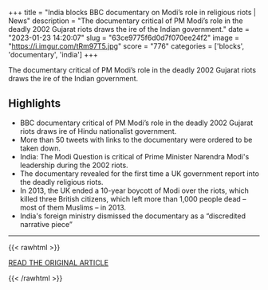 +++
title = "India blocks BBC documentary on Modi’s role in religious riots | News"
description = "The documentary critical of PM Modi’s role in the deadly 2002 Gujarat riots draws the ire of the Indian government."
date = "2023-01-23 14:20:07"
slug = "63ce9775f6d0d7f070ee24f2"
image = "https://i.imgur.com/tRm97T5.jpg"
score = "776"
categories = ['blocks', 'documentary', 'india']
+++

The documentary critical of PM Modi’s role in the deadly 2002 Gujarat riots draws the ire of the Indian government.

## Highlights

- BBC documentary critical of PM Modi’s role in the deadly 2002 Gujarat riots draws ire of Hindu nationalist government.
- More than 50 tweets with links to the documentary were ordered to be taken down.
- India: The Modi Question is critical of Prime Minister Narendra Modi's leadership during the 2002 riots.
- The documentary revealed for the first time a UK government report into the deadly religious riots.
- In 2013, the UK ended a 10-year boycott of Modi over the riots, which killed three British citizens, which left more than 1,000 people dead – most of them Muslims – in 2013.
- India's foreign ministry dismissed the documentary as a “discredited narrative piece”

---

{{< rawhtml >}}
  <p class="article-category">
    <a target="_blank" href="https://www.aljazeera.com/news/2023/1/21/india-asks-youtube-twitter-to-block-links-of-bbc-film-on-modi-gujarat-riots">READ THE ORIGINAL ARTICLE</a>
  </p>
{{< /rawhtml >}}
